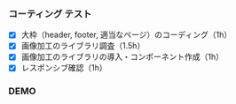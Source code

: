 ### コーティング テスト

- [x] 大枠（header, footer, 適当なページ）のコーディング（1h）
- [x] 画像加工のライブラリ調査（1.5h）
- [x] 画像加工のライブラリの導入・コンポーネント作成（1h）
- [x] レスポンシブ確認（1h）

### DEMO

